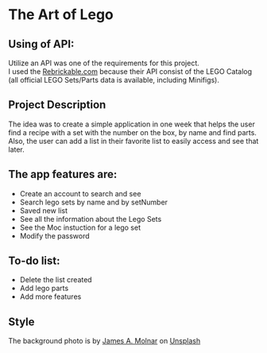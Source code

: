 # The Art of Lego


## Using of API:
Utilize an API was one of the requirements for this project.  
I used the [Rebrickable.com](https://rebrickable.com/api/ "https://rebrickable.com/api/") because their API consist of the LEGO Catalog (all official LEGO Sets/Parts data is available, including Minifigs).


## Project Description

The idea was to create a simple application in one week that helps the user find a recipe with a set with the number on the box, by name and find parts.  
Also, the user can add a list in their favorite list to easily access and see that later. 


## The app features are:
- Create an account to search and see 
- Search lego sets by name and by setNumber
- Saved new list
- See all the information about the Lego Sets
- See the Moc instuction for a lego set
- Modify the password 


## To-do list:
* Delete the list created
* Add lego parts 
* Add more features


## Style

The background photo is by <a href="https://unsplash.com/@jamesamolnar?utm_content=creditCopyText&utm_medium=referral&utm_source=unsplash">James A. Molnar</a> on <a href="https://unsplash.com/photos/yellow-green-blue-and-red-lego-blocks-R8t7MjLXy2s?utm_content=creditCopyText&utm_medium=referral&utm_source=unsplash">Unsplash</a>